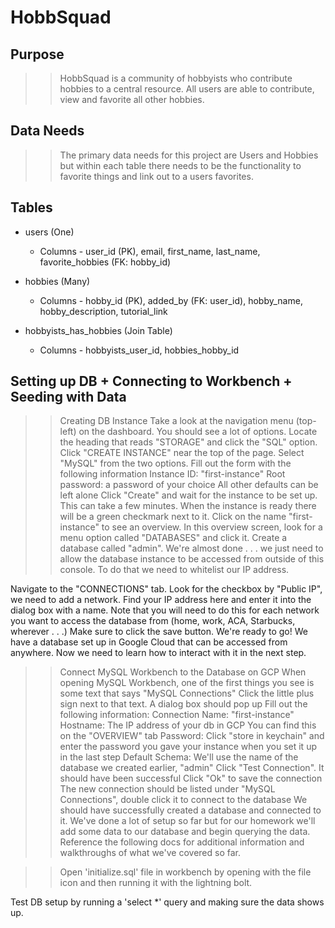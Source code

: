 # HobbSquad

## Purpose
>> HobbSquad is a community of hobbyists who contribute hobbies to a central resource. All users are able to contribute, view and favorite all other hobbies.


## Data Needs
>> The primary data needs for this project are Users and Hobbies but within each table there needs to be the functionality to favorite things and link out to a users favorites.


## Tables

* users (One)
  * Columns - user_id (PK), email, first_name, last_name, favorite_hobbies (FK: hobby_id)

* hobbies (Many)
  * Columns - hobby_id (PK), added_by (FK: user_id), hobby_name, hobby_description, tutorial_link

* hobbyists_has_hobbies (Join Table) 
  * Columns - hobbyists_user_id, hobbies_hobby_id

## Setting up DB + Connecting to Workbench + Seeding with Data

>> Creating DB Instance
Take a look at the navigation menu (top-left) on the dashboard. You should see a lot of options.
Locate the heading that reads "STORAGE" and click the "SQL" option.
Click "CREATE INSTANCE" near the top of the page.
Select "MySQL" from the two options.
Fill out the form with the following information
Instance ID: "first-instance"
Root password: a password of your choice
All other defaults can be left alone
Click "Create" and wait for the instance to be set up. This can take a few minutes.
When the instance is ready there will be a green checkmark next to it. Click on the name "first-instance" to see an overview.
In this overview screen, look for a menu option called "DATABASES" and click it.
Create a database called "admin".
We're almost done . . . we just need to allow the database instance to be accessed from outside of this console. To do that we need to whitelist our IP address.

Navigate to the "CONNECTIONS" tab.
Look for the checkbox by "Public IP", we need to add a network.
Find your IP address here and enter it into the dialog box with a name.
Note that you will need to do this for each network you want to access the database from (home, work, ACA, Starbucks, wherever . . .)
Make sure to click the save button. We're ready to go! We have a database set up in Google Cloud that can be accessed from anywhere. Now we need to learn how to interact with it in the next step.

>> Connect MySQL Workbench to the Database on GCP
When opening MySQL Workbench, one of the first things you see is some text that says "MySQL Connections"
Click the little plus sign next to that text. A dialog box should pop up
Fill out the following information:
Connection Name: "first-instance"
Hostname: The IP address of your db in GCP
You can find this on the "OVERVIEW" tab
Password: Click "store in keychain" and enter the password you gave your instance when you set it up in the last step
Default Schema: We'll use the name of the database we created earlier, "admin"
Click "Test Connection". It should have been successful
Click "Ok" to save the connection The new connection should be listed under "MySQL Connections", double click it to connect to the database
We should have successfully created a database and connected to it. We've done a lot of setup so far but for our homework we'll add some data to our database and begin querying the data. Reference the following docs for additional information and walkthroughs of what we've covered so far.

>> Open 'initialize.sql' file in workbench by opening with the file icon and then running it with the lightning bolt. 

Test DB setup by running a 'select *' query and making sure the data shows up.

